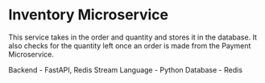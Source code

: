 # Inventory Microservice

This service takes in the order and quantity and stores it in the database. It also checks for the quantity left once an order is made from the Payment Microservice.

Backend - FastAPI, Redis Stream
Language - Python
Database - Redis

